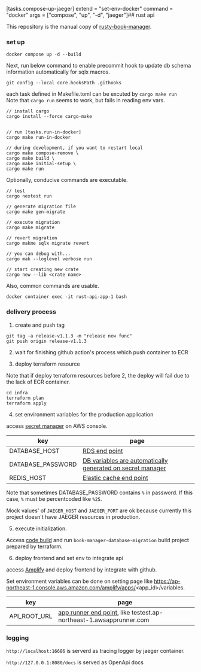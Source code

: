 [tasks.compose-up-jaeger]
extend = "set-env-docker"
command = "docker"
args = ["compose", "up", "-d", "jaeger"]## rust api

This repository is the manual copy of [rusty-book-manager](https://github.com/rust-web-app-book/rusty-book-manager).  

### set up

```
docker compose up -d --build
```

Next, run below command to enable precommit hook to update db schema information automatically for sqlx macros.  

```
git config --local core.hooksPath .githooks
```

each task defined in Makefile.toml can be excuted by `cargo make run`  
Note that `cargo run` seems to work, but fails in reading env vars.  

```
// install cargo
cargo install --force cargo-make


// run [tasks.run-in-docker]
cargo make run-in-docker

// during development, if you want to restart local
cargo make compose-remove \
cargo make build \
cargo make initial-setup \
cargo make run
```

Optionally, conducive commands are executable.  

```
// test
cargo nextest run

// generate migration file
cargo make gen-migrate

// execute migration
cargo make migrate

// revert migration
cargo makme sqlx migrate revert

// you can debug with...
cargo mak --loglevel verbose run

// start creating new crate
cargo new --lib <crate name>
```

Also, common commands are usable.  

```
docker container exec -it rust-api-app-1 bash
```

### delivery process

1. create and push tag
```
git tag -a release-v1.1.3 -m "release new func"
git push origin release-v1.1.3

```


2. wait for finishing github action's process which push container to ECR

3. deploy terraform resource

Note that if deploy terraform resources before 2, the deploy will fail due to the lack of ECR container.  

```
cd infra
terraform plan
terraform apply
```

4. set environment variables for the production application

access [secret manager](https://ap-northeast-1.console.aws.amazon.com/secretsmanager/listsecrets?region=ap-northeast-1) on AWS console.  

| key | page |
| ---- | ---- |
| DATABASE_HOST | [RDS end point](https://ap-northeast-1.console.aws.amazon.com/rds/home?region=ap-northeast-1) |
| DATABASE_PASSWORD | [DB variables are automatically generated on secret manager](https://ap-northeast-1.console.aws.amazon.com/secretsmanager/listsecrets?region=ap-northeast-1) |
| REDIS_HOST | [Elastic cache end point](https://ap-northeast-1.console.aws.amazon.com/elasticache/home?region=ap-northeast-1#/dashboard) |

Note that sometimes DATABASE_PASSWORD contains `%` in password. If this case, `%` must be percentcoded like `%25`.  

Mock values' of `JAEGER_HOST` and `JAEGER_PORT` are ok because currently this project doesn't have JAEGER resources in production.  

5. execute initialization.

Access [code build](https://ap-northeast-1.console.aws.amazon.com/codesuite/codebuild/projects?region=ap-northeast-1&projects-meta=eyJmIjp7InRleHQiOiIiLCJzaGFyZWQiOmZhbHNlLCJ0YWdnZWQiOmZhbHNlfSwicyI6eyJwcm9wZXJ0eSI6IkxBU1RfTU9ESUZJRURfVElNRSIsImRpcmVjdGlvbiI6LTF9LCJuIjoyMCwiaSI6MH0) and run `book-manager-database-migration` build project  prepared by terraform.  

6. deploy frontend and set env to integrate api

access [Amplify](https://ap-northeast-1.console.aws.amazon.com/amplify/apps) and deploy frontend by integrate with github.  

Set environment variables can be done on setting page like https://ap-northeast-1.console.aws.amazon.com/amplify/apps/<app_id>/variables.  

| key | page |
| ---- | ---- |
| API_ROOT_URL | [app runner end point](https://ap-northeast-1.console.aws.amazon.com/apprunner/home?region=ap-northeast-1#/welcome), like testest.ap-northeast-1.awsapprunner.com |


### logging

`http://localhost:16686` is serverd as tracing logger by jaeger container.  

`http://127.0.0.1:8080/docs` is served as OpenApi docs
